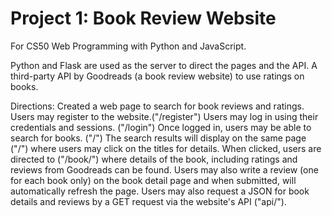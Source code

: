 # Project 1: Book Review Website

For CS50 Web Programming with Python and JavaScript.

Python and Flask are used as the server to direct the pages and the API.
A third-party API by Goodreads (a book review website) to use ratings on books.

Directions:
Created a web page to search for book reviews and ratings.
Users may register to the website.("/register")
Users may log in using their credentials and sessions. ("/login")
Once logged in, users may be able to search for books. ("/")
The search results will display on the same page ("/") where users may click on the titles for details.
When clicked, users are directed to ("/book/<isbn>") where details of the book, including ratings and reviews from Goodreads can be found.
Users may also write a review (one for each book only) on the book detail page and when submitted, will automatically refresh the page.
Users may also request a JSON for book details and reviews by a GET request via the website's API ("api/<isbn>").